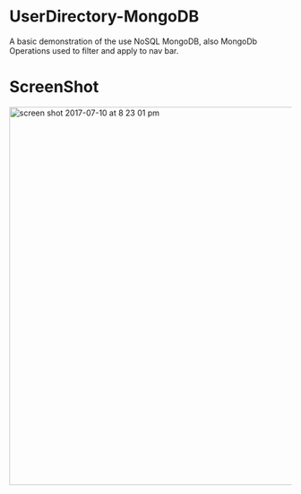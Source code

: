 # UserDirectory-MongoDB

A basic demonstration of the use NoSQL MongoDB, also MongoDb Operations used to filter and apply to nav bar. 

# ScreenShot

<img width="676" alt="screen shot 2017-07-10 at 8 23 01 pm" src="https://user-images.githubusercontent.com/28902787/28047194-1d93127c-65ae-11e7-9560-cf0613ce1451.png">


